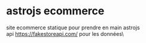 # astrojs ecommerce
site ecommerce statique pour prendre en main astrojs\
api https://fakestoreapi.com/ pour les données\